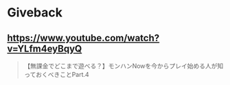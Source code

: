 # Giveback

## https://www.youtube.com/watch?v=YLfm4eyBqyQ

> 【無課金でどこまで遊べる？】モンハンNowを今からプレイ始める人が知っておくべきことPart.4 
